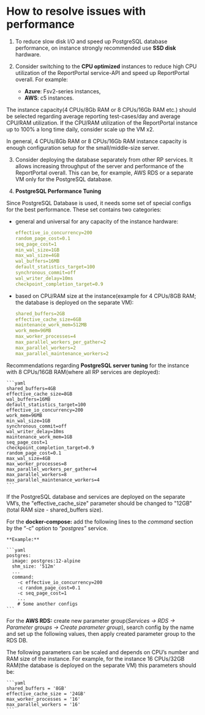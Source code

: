 # How to resolve issues with performance

1. To reduce slow disk I/O and speed up PostgreSQL database performance, on instance strongly recommended use **SSD disk** hardware.

2. Consider switching to the **CPU optimized** instances to reduce high CPU utilization of the ReportPortal service-API and speed up ReportPortal overall. For example:

   * **Azure**: Fsv2-series instances,
   * **AWS**: c5 instances.

The instance capacity(4 CPUs/8Gb RAM or 8 CPUs/16Gb RAM etc.) should be selected regarding average reporting test-cases/day and average CPU/RAM utilization. If the CPU/RAM utilization of the ReportPortal instance up to 100% a long time daily, consider scale up the VM x2.

In general, 4 CPUs/8Gb RAM or 8 CPUs/16Gb RAM instance capacity is enough configuration setup for the small/middle-size server.

3. Consider deploying the database separately from other RP services. It allows increasing throughput of the server and performance of the ReportPortal overall. This can be, for example, AWS RDS or a separate VM only for the PostgreSQL database.

4. **PostgreSQL Performance Tuning**

Since PostgreSQL Database is used, it needs some set of special configs for the best performance. These set contains two categories:

* general and universal for any capacity of the instance hardware:

   ```yaml
   effective_io_concurrency=200
   random_page_cost=0.1
   seq_page_cost=1
   min_wal_size=1GB
   max_wal_size=4GB
   wal_buffers=16MB
   default_statistics_target=100
   synchronous_commit=off
   wal_writer_delay=10ms
   checkpoint_completion_target=0.9
   ```

* based on CPU/RAM size at the instance(example for 4 CPUs/8GB RAM; the database is deployed on the separate VM):

    ```yaml
    shared_buffers=2GB
    effective_cache_size=6GB
    maintenance_work_mem=512MB
    work_mem=96MB
    max_worker_processes=4
    max_parallel_workers_per_gather=2
    max_parallel_workers=2
    max_parallel_maintenance_workers=2
    ```

Recommendations regarding **PostgreSQL server tuning** for the instance with 8 CPUs/16GB RAM(where all RP services are deployed):

    ```yaml
    shared_buffers=4GB
    effective_cache_size=8GB
    wal_buffers=16MB
    default_statistics_target=100
    effective_io_concurrency=200
    work_mem=96MB
    min_wal_size=1GB
    synchronous_commit=off
    wal_writer_delay=10ms
    maintenance_work_mem=1GB
    seq_page_cost=1
    checkpoint_completion_target=0.9
    random_page_cost=0.1
    max_wal_size=4GB
    max_worker_processes=8
    max_parallel_workers_per_gather=4
    max_parallel_workers=8
    max_parallel_maintenance_workers=4
    ```

If the PostgreSQL database and services are deployed on the separate VM’s, the "effective_cache_size" parameter should be changed to "12GB"(total RAM size - shared_buffers size).

For the **docker-compose:** add the following lines to the *command* section by the “-c” option to *“postgres”* service.

    **Example:**

    ```yaml
    postgres:
      image: postgres:12-alpine
      shm_size: '512m'
      ...
      command:
        -c effective_io_concurrency=200
        -c random_page_cost=0.1
        -c seq_page_cost=1
        ...
        # Some another configs
    ```
For the **AWS RDS:** create new parameter group(*Services -> RDS -> Parameter groups -> Create parameter group*), search config by the name and set up the following values, then apply created parameter group to the RDS DB.

The following parameters can be scaled and depends on CPU’s number and RAM size of the instance. For example, for the instance 16 CPUs/32GB RAM(the database is deployed on the separate VM) this parameters should be:
  
    ```yaml
    shared_buffers = '8GB'
    effective_cache_size = '24GB'
    max_worker_processes = '16'
    max_parallel_workers = '16'
    ```
